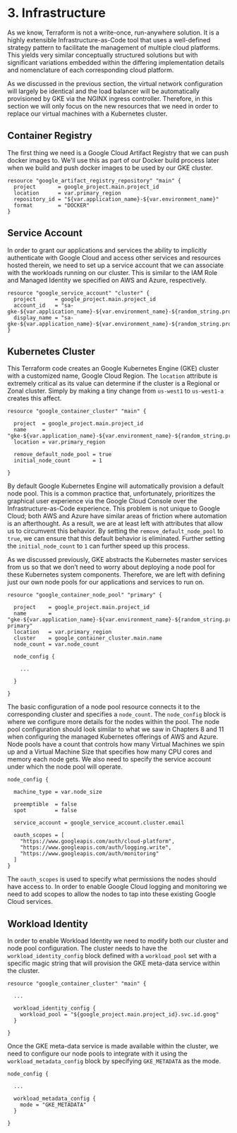 # 3. Infrastructure

As we know, Terraform is not a write-once, run-anywhere solution. It is a highly extensible Infrastructure-as-Code tool that uses a well-defined strategy pattern to facilitate the management of multiple cloud platforms. This yields very similar conceptually structured solutions but with significant variations embedded within the differing implementation details and nomenclature of each corresponding cloud platform.

As we discussed in the previous section, the virtual network configuration will largely be identical and the load balancer will be automatically provisioned by GKE via the NGINX ingress controller. Therefore, in this section we will only focus on the new resources that we need in order to replace our virtual machines with a Kubernetes cluster.

## Container Registry

The first thing we need is a Google Cloud Artifact Registry that we can push docker images to. We'll use this as part of our Docker build process later when we build and push docker images to be used by our GKE cluster.

```
resource "google_artifact_registry_repository" "main" {
  project       = google_project.main.project_id
  location      = var.primary_region
  repository_id = "${var.application_name}-${var.environment_name}"
  format        = "DOCKER"
}
```

## Service Account

In order to grant our applications and services the ability to implicitly authenticate with Google Cloud and access other services and resources hosted therein, we need to set up a service account that we can associate with the workloads running on our cluster. This is similar to the IAM Role and Managed Identity we specified on AWS and Azure, respectively.

```
resource "google_service_account" "cluster" {
  project      = google_project.main.project_id
  account_id   = "sa-gke-${var.application_name}-${var.environment_name}-${random_string.project_id.result}"
  display_name = "sa-gke-${var.application_name}-${var.environment_name}-${random_string.project_id.result}"
}
```

## Kubernetes Cluster

This Terraform code creates an Google Kubernetes Engine (GKE) cluster with a customized name, Google Cloud Region. The `location` attribute is extremely critical as its value can determine if the cluster is a Regional or Zonal cluster. Simply by making a tiny change from `us-west1` to `us-west1-a` creates this affect.

```
resource "google_container_cluster" "main" {

  project  = google_project.main.project_id
  name     = "gke-${var.application_name}-${var.environment_name}-${random_string.project_id.result}"
  location = var.primary_region
	
  remove_default_node_pool = true
  initial_node_count       = 1
	  
}
```

By default Google Kubernetes Engine will automatically provision a default node pool. This is a common practice that, unfortunately, prioritizes the graphical user experience via the Google Cloud Console over the Infrastructure-as-Code experience. This problem is not unique to Google Cloud; both AWS and Azure have similar areas of friction where automation is an afterthought. As a result, we are at least left with attributes that allow us to circumvent this behavior. By setting the `remove_default_node_pool` to `true`, we can ensure that this default behavior is eliminated. Further setting the `initial_node_count` to `1` can further speed up this process.

As we discussed previously, GKE abstracts the Kubernetes master services from us so that we don’t need to worry about deploying a node pool for these Kubernetes system components. Therefore, we are left with defining just our own node pools for our applications and services to run on. 

```
resource "google_container_node_pool" "primary" {

  project    = google_project.main.project_id
  name       = "gke-${var.application_name}-${var.environment_name}-${random_string.project_id.result}-primary"
  location   = var.primary_region
  cluster    = google_container_cluster.main.name
  node_count = var.node_count

  node_config {

    ...
	
  }

}
```

The basic configuration of a node pool resource connects it to the corresponding cluster and specifies a `node_count`. The `node_config` block is where we configure more details for the nodes within the pool. The node pool configuration should look similar to what we saw in Chapters 8 and 11 when configuring the managed Kubernetes offerings of AWS and Azure. Node pools have a count that controls how many Virtual Machines we spin up and a Virtual Machine Size that specifies how many CPU cores and memory each node gets. We also need to specify the service account under which the node pool will operate.

```
node_config {

  machine_type = var.node_size

  preemptible  = false
  spot         = false

  service_account = google_service_account.cluster.email
    
  oauth_scopes = [
    "https://www.googleapis.com/auth/cloud-platform",
    "https://www.googleapis.com/auth/logging.write",
    "https://www.googleapis.com/auth/monitoring"
  ]
}
```

The `oauth_scopes` is used to specify what permissions the nodes should have access to. In order to enable Google Cloud logging and monitoring we need to add scopes to allow the nodes to tap into these existing Google Cloud services.

## Workload Identity

In order to enable Workload Identity we need to modify both our cluster and node pool configuration. The cluster needs to have the `workload_identity_config` block defined with a `workload_pool` set with a specific magic string that will provision the GKE meta-data service within the cluster.

```
resource "google_container_cluster" "main" {

  ...

  workload_identity_config {
    workload_pool = "${google_project.main.project_id}.svc.id.goog"
  }

}
```

Once the GKE meta-data service is made available within the cluster, we need to configure our node pools to integrate with it using the `workload_metadata_config` block by specifying `GKE_METADATA` as the mode.

```
node_config {

  ...

  workload_metadata_config {
    mode = "GKE_METADATA"
  }

}
```